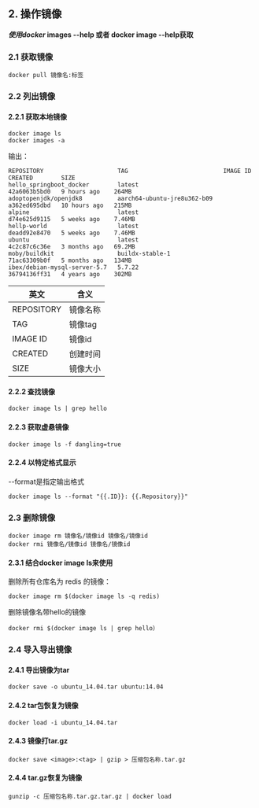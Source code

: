 ## 2. 操作镜像
***使用docker* images --help 或者 docker image --help获取**
### 2.1 获取镜像
```shell
docker pull 镜像名:标签
```
### 2.2 列出镜像
#### 2.2.1 获取本地镜像
```
docker image ls
docker images -a
```
输出：
```shell
REPOSITORY                     TAG                           IMAGE ID       CREATED        SIZE
hello_springboot_docker        latest                        42a6063b5bd0   9 hours ago    264MB
adoptopenjdk/openjdk8          aarch64-ubuntu-jre8u362-b09   a362ed695dbd   10 hours ago   215MB
alpine                         latest                        d74e625d9115   5 weeks ago    7.46MB
hellp-world                    latest                        deadd92e8470   5 weeks ago    7.46MB
ubuntu                         latest                        4c2c87c6c36e   3 months ago   69.2MB
moby/buildkit                  buildx-stable-1               71ac63309b0f   5 months ago   134MB
ibex/debian-mysql-server-5.7   5.7.22                        36794136ff31   4 years ago    302MB
```
| 英文 | 含义 |
| --- | --- |
| REPOSITORY | 镜像名称 |
| TAG | 镜像tag |
| IMAGE ID | 镜像id |
| CREATED | 创建时间 |
| SIZE | 镜像大小 |
#### 2.2.2 查找镜像
```shell
docker image ls | grep hello
```
#### 2.2.3 获取虚悬镜像
```shell
docker image ls -f dangling=true
```
#### 2.2.4 以特定格式显示
--format是指定输出格式
```shell
docker image ls --format "{{.ID}}: {{.Repository}}"
```
### 2.3 删除镜像
```
docker image rm 镜像名/镜像id 镜像名/镜像id
docker rmi 镜像名/镜像id 镜像名/镜像id
```
#### 2.3.1 结合docker image ls来使用
删除所有仓库名为 redis 的镜像：
```
docker image rm $(docker image ls -q redis)
```
删除镜像名带hello的镜像
```
docker rmi $(docker image ls | grep hello）
```
### 2.4 导入导出镜像
#### 2.4.1 导出镜像为tar
```
docker save -o ubuntu_14.04.tar ubuntu:14.04
```
#### 2.4.2 tar包恢复为镜像
```
docker load -i ubuntu_14.04.tar
```
#### 2.4.3 镜像打tar.gz
```
docker save <image>:<tag> | gzip > 压缩包名称.tar.gz
```
#### 2.4.4 tar.gz恢复为镜像
```
gunzip -c 压缩包名称.tar.gz.tar.gz | docker load
```